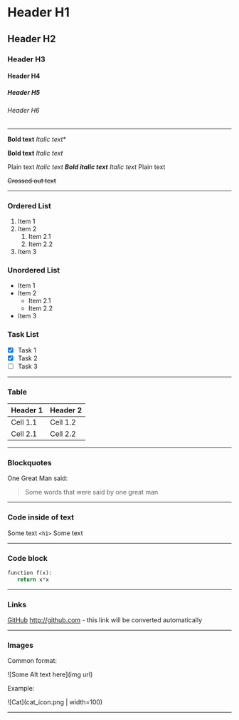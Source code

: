 # Header H1
## Header H2
### Header H3
#### Header H4
##### Header H5
###### Header H6
______________________________________________

**Bold text**
*Italic text**

__Bold text__
_Italic text_

Plain text *Italic text **Bold italic text**  Italic text* Plain text

~~Crossed out text~~

______________________________________________

### Ordered List
1. Item 1
1. Item 2
   1. Item 2.1
   1. Item 2.2
1. Item 3

### Unordered List
* Item 1
* Item 2
  * Item 2.1
  * Item 2.2
* Item 3

### Task List
- [x] Task 1
- [x] Task 2
- [ ] Task 3
______________________________________________

### Table

Header 1 | Header 2
------------ | -------------
Cell 1.1 | Cell 1.2
Cell 2.1 | Cell 2.2

______________________________________________

### Blockquotes
One Great Man said:

> Some words that were said
> by one great man

______________________________________________

### Code inside of text
Some text `<h1>` Some text

______________________________________________

### Code block
``` python
function f(x):
   return x*x
```
______________________________________________

### Links 
[GitHub](http://github.com)
http://github.com - this link will be converted automatically

______________________________________________

### Images
Common format:

![Some Alt text here](img url)


Example: 

![Cat](cat_icon.png | width=100)

______________________________________________
